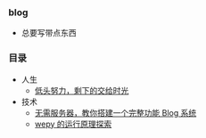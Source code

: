 ### blog
- 总要写带点东西
### 目录
- 人生
  - [低头努力，剩下的交给时光](https://github.com/loo41/Blog/issues/1)
- 技术
  - [无需服务器，教你搭建一个完整功能 Blog 系统](https://github.com/loo41/Blog/issues/2)
  - [wepy 的运行原理探索](https://github.com/loo41/Blog/issues/3)
